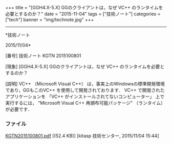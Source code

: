 ﻿+++
title = "[GGH4.X-5.X] GGのクライアントは，なぜ VC++ のランタイムを必要とするのか？"
date = "2015-11-04"
tags = ["技術ノート"]
categories = ["tech"]
banner = "img/technote.jpg"
+++

-----------------------------------------------------------------------------------------------------------------------------

*技術ノート

2015/11/04*


[番号]
技術ノート KGTN 2015100801

[現象]
[GGH4.X-5.X] GGのクライアントは，なぜ VC++
のランタイムを必要とするのか？

[説明]
VC++ （Microsoft Visual C++）
は，事実上のWindowsの標準開発環境であり，GGもこのVC++
を使用して開発されております． VC++ で開発されたアプリケーションを
「VC++ がインストールされてないコンピューター」 上で実行するには，
"Microsoft Visual C++ 再頒布可能パッケージ" （ランタイム） が必要です．


### ファイル

 
 


[KGTN2015100801.pdf](http://techreport.kitasp.net/attachments/download/2283/KGTN2015100801.pdf)
 [(52.4 KB)] [kitasp 技術センター, 2015/11/04
15:44]


 


 

